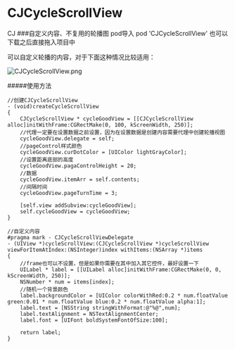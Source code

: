 # CJCycleScrollView
CJ
###自定义内容、不复用的轮播图
pod导入
pod 'CJCycleScrollView'
也可以下载之后直接拖入项目中

可以自定义轮播的内容，对于下面这种情况比较适用：

![CJCycleScrollView.png](http://upload-images.jianshu.io/upload_images/1825076-e7d766ff37fad448.png?imageMogr2/auto-orient/strip%7CimageView2/2/w/1240)




#####使用方法
```
//创建CJCycleScrollView
- (void)createCycleScrollView
{
    CJCycleScrollView * cycleGoodView = [[CJCycleScrollView alloc]initWithFrame:CGRectMake(0, 100, kScreenWidth, 250)];
    //代理一定要在设置数据之前设置，因为在设置数据是创建内容需要代理中创建轮播视图
    cycleGoodView.delegate = self;
    //pageControl样式颜色
    cycleGoodView.curDotColor = [UIColor lightGrayColor];
    //设置距离底部的高度
    cycleGoodView.pagaControlHeight = 20;
    //数据
    cycleGoodView.itemArr = self.contents;
    //间隔时间
    cycleGoodView.pageTurnTime = 3;

    [self.view addSubview:cycleGoodView];
    self.cycleGoodView = cycleGoodView;
}

//自定义内容
#pragma mark - CJCycleScrollViewDelegate
- (UIView *)cycleScrollView:(CJCycleScrollView *)cycleScrollView viewForItemAtIndex:(NSInteger)index withItems:(NSArray *)items
{
    //frame也可以不设置，但是如果你需要在其中加入其它控件，最好设置一下
    UILabel * label = [[UILabel alloc]initWithFrame:CGRectMake(0, 0, kScreenWidth, 250)];
    NSNumber * num = items[index];
    //随机一个背景颜色
    label.backgroundColor = [UIColor colorWithRed:0.2 * num.floatValue green:0.01 * num.floatValue blue:0.2 * num.floatValue alpha:1];
    label.text = [NSString stringWithFormat:@"%@",num];
    label.textAlignment = NSTextAlignmentCenter;
    label.font = [UIFont boldSystemFontOfSize:100];

    return label;
}
```



